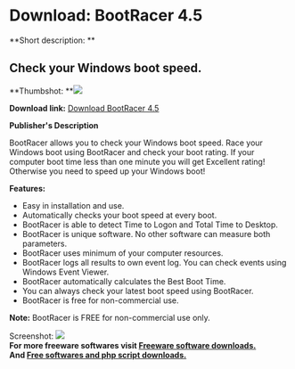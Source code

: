 # Download: BootRacer 4.5

**Short description: **

## Check your Windows boot speed.

  
**Thumbshot: **![](http://www.freewarefiles.com/screenshot/bootracer_md.jpg)   
  
**Download link:** [Download BootRacer 4.5](http://freesoftwares.boysofts.com/BootRacer_program_47234.html)  
  

**Publisher's Description**  
  

BootRacer allows you to check your Windows boot speed. Race your Windows boot
using BootRacer and check your boot rating. If your computer boot time less
than one minute you will get Excellent rating! Otherwise you need to speed up
your Windows boot!

**Features:**

  * Easy in installation and use. 
  * Automatically checks your boot speed at every boot. 
  * BootRacer is able to detect Time to Logon and Total Time to Desktop. 
  * BootRacer is unique software. No other software can measure both parameters. 
  * BootRacer uses minimum of your computer resources. 
  * BootRacer logs all results to own event log. You can check events using Windows Event Viewer. 
  * BootRacer automatically calculates the Best Boot Time. 
  * You can always check your latest boot speed using BootRacer. 
  * BootRacer is free for non-commercial use. 

**Note:** BootRacer is FREE for non-commercial use only.

  
  
Screenshot: ![](http://www.freewarefiles.com/screenshot/bootracer.jpg)  
**For more freeware softwares visit [Freeware software downloads.](http://freesoftwares.boysofts.com/)**   
**And [Free softwares and php script downloads.](http://www.boysofts.com/)**

